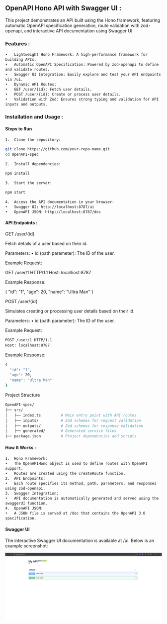 ## OpenAPI Hono API with Swagger UI :

This project demonstrates an API built using the Hono framework, featuring automatic OpenAPI specification generation, route validation with zod-openapi, and interactive API documentation using Swagger UI.

### Features :
	•	Lightweight Hono Framework: A high-performance framework for building APIs.
	•	Automatic OpenAPI Specification: Powered by zod-openapi to define and validate routes.
	•	Swagger UI Integration: Easily explore and test your API endpoints via /ui.
	•	Dynamic API Routes:
	•	GET /user/{id}: Fetch user details.
	•	POST /user/{id}: Create or process user details.
	•	Validation with Zod: Ensures strong typing and validation for API inputs and outputs.

### Installation and Usage :

#### Steps to Run
	1.	Clone the repository:

```bash
git clone https://github.com/your-repo-name.git
cd OpenAPI-spec
```


	2.	Install dependencies:

```bash
npm install
```


	3.	Start the server:

```bash
npm start
```


	4.	Access the API documentation in your browser:
	•	Swagger UI: http://localhost:8787/ui
	•	OpenAPI JSON: http://localhost:8787/doc

#### API Endpoints : 

GET /user/{id}

Fetch details of a user based on their id.

Parameters:
	•	id (path parameter): The ID of the user.

Example Request:

GET /user/1 HTTP/1.1
Host: localhost:8787

Example Response:

{
  "id": "1",
  "age": 20,
  "name": "Ultra Man"
}

POST /user/{id}

Simulates creating or processing user details based on their id.

Parameters:
	•	id (path parameter): The ID of the user.

Example Request:

```bash
POST /user/1 HTTP/1.1
Host: localhost:8787
```

Example Response:

```bash
{
  "id": "1",
  "age": 20,
  "name": "Ultra Man"
}
```

Project Structure

```bash
OpenAPI-spec/
├── src/
│   ├── index.ts         # Main entry point with API routes
│   ├── inputs/          # Zod schemas for request validation
│   ├── outputs/         # Zod schemas for response validation
│   ├── generated/       # Generated service files
├── package.json         # Project dependencies and scripts
```
#### How It Works :
	1.	Hono Framework:
	•	The OpenAPIHono object is used to define routes with OpenAPI support.
	•	Routes are created using the createRoute function.
	2.	API Endpoints:
	•	Each route specifies its method, path, parameters, and responses using zod-openapi.
	3.	Swagger Integration:
	•	API documentation is automatically generated and served using the swaggerUI function.
	4.	OpenAPI JSON:
	•	A JSON file is served at /doc that contains the OpenAPI 3.0 specification.

#### Swagger UI

The interactive Swagger UI documentation is available at /ui. Below is an example screenshot:

![Swagger UI Screenshot](assets/swagger-ui-screenshot.jpeg)

